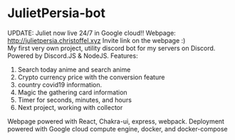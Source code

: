 # JulietPersia-bot
UPDATE: Juliet now live 24/7 in Google cloud!! 
Webpage: http://julietpersia.christoffel.xyz
Invite link on the webpage :)
<br />
My first very own project, utility discord bot for my servers on Discord. 
Powered by Discord.JS & NodeJS. 
Features:
1. Search today anime and search anime
2. Crypto currency price with the conversion feature
3. country covid19 information.
4. Magic the gathering card information
5. Timer for seconds, minutes, and hours
6. Next project, working with collector 

Webpage powered with React, Chakra-ui, express, webpack. Deployment powered with Google cloud compute engine, docker, and docker-compose
